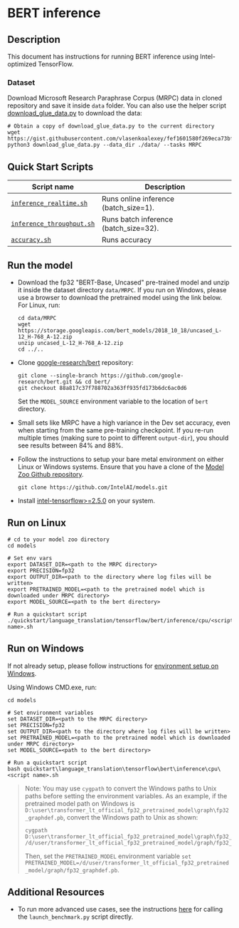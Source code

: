 <!--- 0. Title -->
# BERT inference

<!-- 10. Description -->
## Description

This document has instructions for running BERT inference using
Intel-optimized TensorFlow.

<!--- 30. Datasets -->
### Dataset
Download Microsoft Research Paraphrase Corpus (MRPC) data in cloned repository and save it inside `data` folder.
You can also use the helper script [download_glue_data.py](https://gist.github.com/vlasenkoalexey/fef1601580f269eca73bf26a198595f3) to download the data:

   ```
   # Obtain a copy of download_glue_data.py to the current directory
   wget https://gist.githubusercontent.com/vlasenkoalexey/fef1601580f269eca73bf26a198595f3/raw/db67cdf22eb5bd7efe376205e8a95028942e263d/download_glue_data.py
   python3 download_glue_data.py --data_dir ./data/ --tasks MRPC
   ```

<!--- 40. Quick Start Scripts -->
## Quick Start Scripts

| Script name | Description |
|-------------|-------------|
| [`inference_realtime.sh`](/quickstart/language_translation/tensorflow/bert/inference/cpu/inference_realtime.sh) | Runs online inference (batch_size=1). |
| [`inference_throughput.sh`](/quickstart/language_translation/tensorflow/bert/inference/cpu/inference_throughput.sh) | Runs batch inference (batch_size=32). |
| [`accuracy.sh`](/quickstart/language_translation/tensorflow/bert/inference/cpu/accuracy.sh) | Runs accuracy |



<!--- 50. AI Kit -->
## Run the model
* Download the fp32 "BERT-Base, Uncased" pre-trained model and unzip it inside the dataset directory `data/MRPC`.
If you run on Windows, please use a browser to download the pretrained model using the link below. For Linux, run:

   ```
   cd data/MRPC
   wget https://storage.googleapis.com/bert_models/2018_10_18/uncased_L-12_H-768_A-12.zip
   unzip uncased_L-12_H-768_A-12.zip
   cd ../..
   ```

* Clone [google-research/bert](https://github.com/google-research/bert) repository:
   ```
   git clone --single-branch https://github.com/google-research/bert.git && cd bert/
   git checkout 88a817c37f788702a363ff935fd173b6dc6ac0d6
   ```
   Set the `MODEL_SOURCE` environment variable to the location of `bert` directory.

* Small sets like MRPC have a high variance in the Dev set accuracy, even when starting from the same pre-training checkpoint.
  If you re-run multiple times (making sure to point to different `output-dir`), you should see results between 84% and 88%.


* Follow the instructions to setup your bare metal environment on either Linux or Windows systems. Ensure that you have a clone of the [Model Zoo Github repository](https://github.com/IntelAI/models).
  ```
  git clone https://github.com/IntelAI/models.git
  ```

* Install [intel-tensorflow>=2.5.0](https://pypi.org/project/intel-tensorflow/) on your system.


## Run on Linux
```
# cd to your model zoo directory
cd models

# Set env vars
export DATASET_DIR=<path to the MRPC directory>
export PRECISION=fp32
export OUTPUT_DIR=<path to the directory where log files will be written>
export PRETRAINED_MODEL=<path to the pretrained model which is downloaded under MRPC directory>
export MODEL_SOURCE=<path to the bert directory>

# Run a quickstart script
./quickstart/language_translation/tensorflow/bert/inference/cpu/<script name>.sh
```

## Run on Windows
If not already setup, please follow instructions for [environment setup on Windows](/docs/general/Windows.md).

Using Windows CMD.exe, run:
```
cd models

# Set environment variables
set DATASET_DIR=<path to the MRPC directory>
set PRECISION=fp32
set OUTPUT_DIR=<path to the directory where log files will be written>
set PRETRAINED_MODEL=<path to the pretrained model which is downloaded under MRPC directory>
set MODEL_SOURCE=<path to the bert directory>

# Run a quickstart script
bash quickstart\language_translation\tensorflow\bert\inference\cpu\<script name>.sh
```

> Note: You may use `cygpath` to convert the Windows paths to Unix paths before setting the environment variables.
As an example, if the pretrained model path on Windows is `D:\user\transformer_lt_official_fp32_pretrained_model\graph\fp32_graphdef.pb`, convert the Windows path to Unix as shown:
> ```
> cygpath D:\user\transformer_lt_official_fp32_pretrained_model\graph\fp32_graphdef.pb
> /d/user/transformer_lt_official_fp32_pretrained_model/graph/fp32_graphdef.pb
>```
>Then, set the `PRETRAINED_MODEL` environment variable `set PRETRAINED_MODEL=/d/user/transformer_lt_official_fp32_pretrained_model/graph/fp32_graphdef.pb`.

## Additional Resources

* To run more advanced use cases, see the instructions [here](fp32/Advanced.md)
  for calling the `launch_benchmark.py` script directly.

